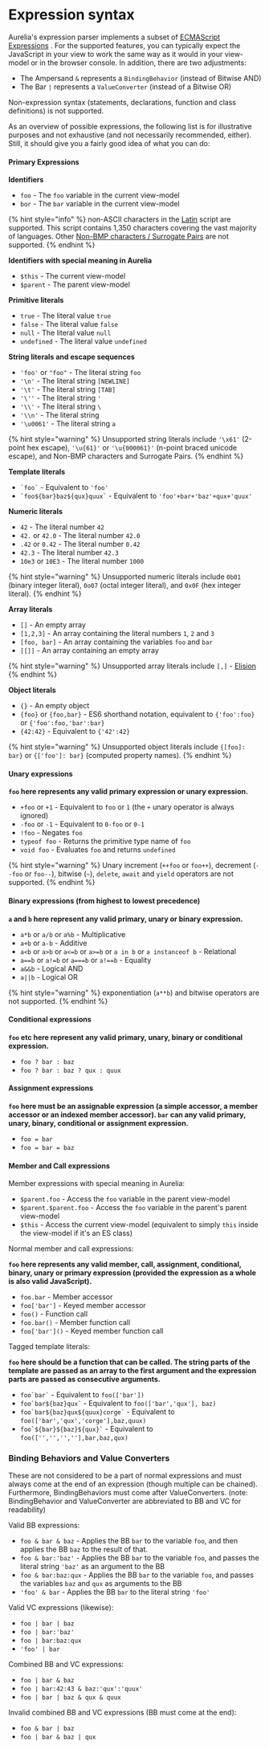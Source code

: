 # Expression syntax

Aurelia's expression parser implements a subset of [ECMAScript Expressions](https://tc39.github.io/ecma262/#sec-ecmascript-language-expressions) . For the supported features, you can typically expect the JavaScript in your view to work the same way as it would in your view-model or in the browser console. In addition, there are two adjustments:

* The Ampersand `&` represents a `BindingBehavior` (instead of Bitwise AND)
* The Bar `|` represents a `ValueConverter` (instead of a Bitwise OR)

Non-expression syntax (statements, declarations, function and class definitions) is not supported.

As an overview of possible expressions, the following list is for illustrative purposes and not exhaustive (and not necessarily recommended, either). Still, it should give you a fairly good idea of what you can do:

#### Primary Expressions

**Identifiers**

* `foo` - The `foo` variable in the current view-model
* `bɑr` - The `bar` variable in the current view-model

{% hint style="info" %}
non-ASCII characters in the [Latin](https://en.wikipedia.org/wiki/Latin\_script\_in\_Unicode#Table\_of\_characters) script are supported. This script contains 1,350 characters covering the vast majority of languages. Other [Non-BMP characters / Surrogate Pairs](https://en.wikipedia.org/wiki/Plane\_\(Unicode\)) are not supported.
{% endhint %}

**Identifiers with special meaning in Aurelia**

* `$this` - The current view-model
* `$parent` - The parent view-model

**Primitive literals**

* `true` - The literal value `true`
* `false` - The literal value `false`
* `null` - The literal value `null`
* `undefined` - The literal value `undefined`

**String literals and escape sequences**

* `'foo'` or `"foo"` - The literal string `foo`
* `'\n'` - The literal string `[NEWLINE]`
* `'\t'` - The literal string `[TAB]`
* `'\''` - The literal string `'`
* `'\\'` - The literal string `\`
* `'\\n'` - The literal string&#x20;
* `'\u0061'` - The literal string `a`

{% hint style="warning" %}
Unsupported string literals include `'\x61'` (2-point hex escape), `'\u{61}'` or `'\u{000061}'` (n-point braced unicode escape), and Non-BMP characters and Surrogate Pairs.
{% endhint %}

**Template literals**

* `` `foo` `` - Equivalent to `'foo'`
* `` `foo${bar}baz${qux}quux` `` - Equivalent to `'foo'+bar+'baz'+qux+'quux'`

**Numeric literals**

* `42` - The literal number `42`
* `42.` or `42.0` - The literal number `42.0`
* `.42` or `0.42` - The literal number `0.42`
* `42.3` - The literal number `42.3`
* `10e3` or `10E3` - The literal number `1000`

{% hint style="warning" %}
Unsupported numeric literals include `0b01` (binary integer literal), `0o07` (octal integer literal), and `0x0F` (hex integer literal).
{% endhint %}

**Array literals**

* `[]` - An empty array
* `[1,2,3]` - An array containing the literal numbers `1`, `2` and `3`
* `[foo, bar]` - An array containing the variables `foo` and `bar`
* `[[]]` - An array containing an empty array

{% hint style="warning" %}
Unsupported array literals include `[,]` - [Elision](https://tc39.github.io/ecma262/#prod-Elision)
{% endhint %}

**Object literals**

* `{}` - An empty object
* `{foo}` or `{foo,bar}` - ES6 shorthand notation, equivalent to `{'foo':foo}` or `{'foo':foo,'bar':bar}`
* `{42:42}` - Equivalent to `{'42':42}`

{% hint style="warning" %}
Unsupported object literals include `{[foo]: bar}` or `{['foo']: bar}` (computed property names).
{% endhint %}

#### Unary expressions

**`foo` here represents any valid primary expression or unary expression.**

* `+foo` or `+1` - Equivalent to `foo` or `1` (the `+` unary operator is always ignored)
* `-foo` or `-1` - Equivalent to `0-foo` or `0-1`
* `!foo` - Negates `foo`
* `typeof foo` - Returns the primitive type name of `foo`
* `void foo` - Evaluates `foo` and returns `undefined`

{% hint style="warning" %}
Unary increment (`++foo` or `foo++`), decrement (`--foo` or `foo--`), bitwise (`~`), `delete`, `await` and `yield` operators are not supported.
{% endhint %}

#### Binary expressions (from highest to lowest precedence)

**`a` and `b` here represent any valid primary, unary or binary expression.**

* `a*b` or `a/b` or `a%b` - Multiplicative
* `a+b` or `a-b` - Additive
* `a<b` or `a>b` or `a<=b` or `a>=b` or `a in b` or `a instanceof b` - Relational
* `a==b` or `a!=b` or `a===b` or `a!==b` - Equality
* `a&&b` - Logical AND
* `a||b` - Logical OR

{% hint style="warning" %}
exponentiation (`a**b`) and bitwise operators are not supported.
{% endhint %}

#### Conditional expressions

**`foo` etc here represent any valid primary, unary, binary or conditional expression.**

* `foo ? bar : baz`
* `foo ? bar : baz ? qux : quux`

#### Assignment expressions

**`foo` here must be an assignable expression (a simple accessor, a member accessor or an indexed member accessor). `bar` can any valid primary, unary, binary, conditional or assignment expression.**

* `foo = bar`
* `foo = bar = baz`

#### Member and Call expressions

Member expressions with special meaning in Aurelia:

* `$parent.foo` - Access the `foo` variable in the parent view-model
* `$parent.$parent.foo` - Access the `foo` variable in the parent's parent view-model
* `$this` - Access the current view-model (equivalent to simply `this` inside the view-model if it's an ES class)

Normal member and call expressions:

**`foo` here represents any valid member, call, assignment, conditional, binary, unary or primary expression (provided the expression as a whole is also valid JavaScript).**

* `foo.bar` - Member accessor
* `foo['bar']` - Keyed member accessor
* `foo()` - Function call
* `foo.bar()` - Member function call
* `foo['bar']()` - Keyed member function call

Tagged template literals:

**`foo` here should be a function that can be called. The string parts of the template are passed as an array to the first argument and the expression parts are passed as consecutive arguments.**

* `` foo`bar` `` - Equivalent to `foo(['bar'])`
* `` foo`bar${baz}qux` `` - Equivalent to `foo(['bar','qux'], baz)`
* `` foo`bar${baz}qux${quux}corge` `` - Equivalent to `foo(['bar','qux','corge'],baz,quux)`
* `` foo`${bar}${baz}${qux}` `` - Equivalent to `foo(['','','',''],bar,baz,qux)`

### Binding Behaviors and Value Converters

These are not considered to be a part of normal expressions and must always come at the end of an expression (though multiple can be chained). Furthermore, BindingBehaviors must come after ValueConverters. (note: BindingBehavior and ValueConverter are abbreviated to BB and VC for readability)

Valid BB expressions:

* `foo & bar & baz` - Applies the BB `bar` to the variable `foo`, and then applies the BB `baz` to the result of that.
* `foo & bar:'baz'` - Applies the BB `bar` to the variable `foo`, and passes the literal string `'baz'` as an argument to the BB
* `foo & bar:baz:qux` - Applies the BB `bar` to the variable `foo`, and passes the variables `baz` and `qux` as arguments to the BB
* `'foo' & bar` - Applies the BB `bar` to the literal string `'foo'`

Valid VC expressions (likewise):

* `foo | bar | baz`
* `foo | bar:'baz'`
* `foo | bar:baz:qux`
* `'foo' | bar`

Combined BB and VC expressions:

* `foo | bar & baz`
* `foo | bar:42:43 & baz:'qux':'quux'`
* `foo | bar | baz & qux & quux`

Invalid combined BB and VC expressions (BB must come at the end):

* `foo & bar | baz`
* `foo | bar & baz | qux`
